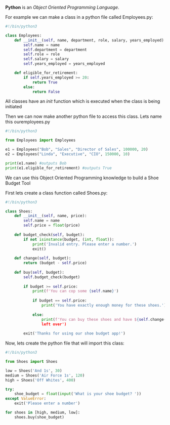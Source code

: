 **Python** is an *Object Oriented Programming Language*.

For example we can make a class in a python file called Employees.py:

```Python
#!/bin/python3

class Employees:
	def __init__(self, name, department, role, salary, years_employed):
		self.name = name
		self.department = department
		self.role = role
		self.salary = salary
		self.years_employed = years_employed

	def eligible_for_retirement:
		if self.years_employed >= 20:
			return True
		else:
			return False
```

All classes have an *init* function which is executed when the class is being initiated 

Then we can now make another python file to access this class. Lets name this ouremployees.py

```Python
#!/bin/python3

from Employees import Employees

e1 = Employees("Bob", "Sales", "Director of Sales", 100000, 20)
e2 = Employees("Linda", "Executive", "CIO", 150000, 10)

print(e1.name) #outputs Bob
print(e1.eligible_for_retirement) #outputs True
```

We can use this Object Oriented Programming knowledge to build a Shoe Budget Tool

First lets create a class function called Shoes.py:

```Python
#!/bin/python3

class Shoes: 
	def __init__(self, name, price): 
		self.name = name 
		self.price = float(price) 
		
	def budget_check(self, budget): 
		if not isinstance(budget, (int, float)): 
			print('Invalid entry. Please enter a number.') 
			exit() 
			
	def change(self, budget): 
		return (budget - self.price) 
		
	def buy(self, budget): 
		self.budget_check(budget) 
		
		if budget >= self.price: 
			print(f'You can cop some {self.name}') 
			
			if budget == self.price: 
				print('You have exactly enough money for these shoes.') 
				
			else: 
				print(f'You can buy these shoes and have ${self.change(budget)}  
				left over') 
				
		exit('Thanks for using our shoe budget app!')
```

Now, lets create the python file that will import this class:

```Python
#!/bin/python3

from Shoes import Shoes 

low = Shoes('And 1s', 30) 
medium = Shoes('Air Force 1s', 120) 
high = Shoes('Off Whites', 400) 

try: 
	shoe_budget = float(input('What is your shoe budget? ')) 
except ValueError: 
	exit('Please enter a number') 

for shoes in [high, medium, low]: 
	shoes.buy(shoe_budget)
```
